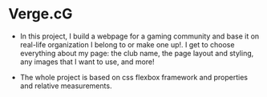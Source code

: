 # Verge.cG

+ In this project, I build a webpage for a gaming community and base it on real-life organization I belong to or make one up!. I get to choose everything about my page: the club name, the page layout and styling, any images that I want to use, and more!

+ The whole project is based on css flexbox framework and properties and relative measurements.
